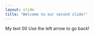 ```yaml
---
layout: slide
title: "Welcome to our second slide!"
---
```

My text 00
Use the left arrow to go back!
